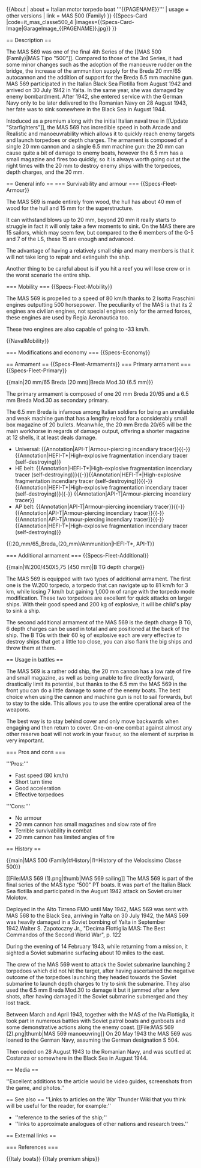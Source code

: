 {{About
| about = Italian motor torpedo boat '''{{PAGENAME}}'''
| usage = other versions
| link = MAS 500 (Family)
}}
{{Specs-Card
|code=it_mas_classe500_4
|images={{Specs-Card-Image|GarageImage_{{PAGENAME}}.jpg}}
}}

== Description ==
<!-- ''In the first part of the description, cover the history of the ship's creation and military application. In the second part, tell the reader about using this ship in the game. Add a screenshot: if a beginner player has a hard time remembering vehicles by name, a picture will help them identify the ship in question.'' -->
The MAS 569 was one of the final 4th Series of the [[MAS 500 (Family)|MAS Tipo "500"]]. Compared to those of the 3rd Series, it had some minor changes such as the adoption of the manoeuvre rudder on the bridge, the increase of the ammunition supply for the Breda 20 mm/65 autocannon and the addition of support for the Breda 6.5 mm machine gun. MAS 569 participated in the Italian Black Sea Flotilla from August 1942 and arrived on 30 July 1942 in Yalta. In the same year, she was damaged by enemy bombardment. After 1942, she entered service with the German Navy only to be later delivered to the Romanian Navy on 28 August 1943, her fate was to sink somewhere in the Black Sea in August 1944.

Intoduced as a premium along with the initial Italian naval tree in [[Update "Starfighters"]], the MAS 569 has incredible speed in both Arcade and Realistic and manoeuvrability which allows it to quickly reach enemy targets and launch torpedoes or depth charges. The armament is composed of a single 20 mm cannon and a single 6.5 mm machine gun: the 20 mm can cause quite a bit of damage to enemy boats, however the 6.5 mm has a small magazine and fires too quickly, so it is always worth going out at the right times with the 20 mm to destroy enemy ships with the torpedoes, depth charges, and the 20 mm.

== General info ==
=== Survivability and armour ===
{{Specs-Fleet-Armour}}
<!-- ''Talk about the vehicle's armour. Note the most well-defended and most vulnerable zones, e.g. the ammo magazine. Evaluate the composition of components and assemblies responsible for movement and manoeuvrability. Evaluate the survivability of the primary and secondary armaments separately. Don't forget to mention the size of the crew, which plays an important role in fleet mechanics. Save tips on preserving survivability for the "Usage in battles" section. If necessary, use a graphical template to show the most well-protected or most vulnerable points in the armour.'' -->
The MAS 569 is made entirely from wood, the hull has about 40 mm of wood for the hull and 15 mm for the superstructure.

It can withstand blows up to 20 mm, beyond 20 mm it really starts to struggle in fact it will only take a few moments to sink. On the MAS there are 15 sailors, which may seem few, but compared to the 6 members of the G-5 and 7 of the LS, these 15 are enough and advanced.

The advantage of having a relatively small ship and many members is that it will not take long to repair and extinguish the ship.

Another thing to be careful about is if you hit a reef you will lose crew or in the worst scenario the entire ship.

=== Mobility ===
{{Specs-Fleet-Mobility}}
<!-- ''Write about the ship's mobility. Evaluate its power and manoeuvrability, rudder rerouting speed, stopping speed at full tilt, with its maximum forward and reverse speed.'' -->
The MAS 569 is propelled to a speed of 80 km/h thanks to 2 Isotta Fraschini engines outputting 500 horsepower. The peculiarity of the MAS is that its 2 engines are civilian engines, not special engines only for the armed forces, these engines are used by Regia Aeronautica too.

These two engines are also capable of going to -33 km/h.

{{NavalMobility}}

=== Modifications and economy ===
{{Specs-Economy}}

== Armament ==
{{Specs-Fleet-Armaments}}
=== Primary armament ===
{{Specs-Fleet-Primary}}
<!-- ''Provide information about the characteristics of the primary armament. Evaluate their efficacy in battle based on their reload speed, ballistics and the capacity of their shells. Add a link to the main article about the weapon: <code><nowiki>{{main|Weapon name (calibre)}}</nowiki></code>. Broadly describe the ammunition available for the primary armament, and provide recommendations on how to use it and which ammunition to choose.'' -->
{{main|20 mm/65 Breda (20 mm)|Breda Mod.30 (6.5 mm)}}

The primary armament is composed of one 20 mm Breda 20/65 and a 6.5 mm Breda Mod.30 as secondary primary.

The 6.5 mm Breda is infamous among Italian soldiers for being an unreliable and weak machine gun that has a lengthy reload for a considerably small box magazine of 20 bullets. Meanwhile, the 20 mm Breda 20/65 will be the main workhorse in regards of damage output, offering a shorter magazine at 12 shells, it at least deals damage.

* Universal: {{Annotation|API-T|Armour-piercing incendiary tracer}}{{-}}{{Annotation|HEFI-T*|High-explosive fragmentation incendiary tracer (self-destroying)}}
* HE belt: {{Annotation|HEFI-T*|High-explosive fragmentation incendiary tracer (self-destroying)}}{{-}}{{Annotation|HEFI-T*|High-explosive fragmentation incendiary tracer (self-destroying)}}{{-}}{{Annotation|HEFI-T*|High-explosive fragmentation incendiary tracer (self-destroying)}}{{-}}  {{Annotation|API-T|Armour-piercing incendiary tracer}}
* AP belt: {{Annotation|API-T|Armour-piercing incendiary tracer}}{{-}}{{Annotation|API-T|Armour-piercing incendiary tracer}}{{-}}{{Annotation|API-T|Armour-piercing incendiary tracer}}{{-}}{{Annotation|HEFI-T*|High-explosive fragmentation incendiary tracer (self-destroying)}}

{{:20_mm/65_Breda_(20_mm)/Ammunition|HEFI-T*, API-T}}

=== Additional armament ===
{{Specs-Fleet-Additional}}
<!-- ''Describe the available additional armaments of the ship: depth charges, mines, torpedoes. Talk about their positions, available ammunition and launch features such as dead zones of torpedoes. If there is no additional armament, remove this section.'' -->
{{main|W.200/450X5,75 (450 mm)|B TG depth charge}}

The MAS 569 is equipped with two types of additional armament. The first one is the W.200 torpedo, a torpedo that can navigate up to 81 km/h for 3 km, while losing 7 km/h but gaining 1,000 m of range with the torpedo mode modification. These two torpedoes are excellent for quick attacks on larger ships. With their good speed and 200 kg of explosive, it will be child's play to sink a ship.

The second additional armament of the MAS 569 is the depth charge B TG, 6 depth charges can be used in total and are positioned at the back of the ship. The B TGs with their 60 kg of explosive each are very effective to destroy ships that get a little too close, you can also flank the big ships and throw them at them.

== Usage in battles ==
<!-- ''Describe the technique of using this ship, the characteristics of her use in a team and tips on strategy. Abstain from writing an entire guide – don't try to provide a single point of view, but give the reader food for thought. Talk about the most dangerous opponents for this vehicle and provide recommendations on fighting them. If necessary, note the specifics of playing with this vehicle in various modes (AB, RB, SB).'' -->
The MAS 569 is a rather odd ship, the 20 mm cannon has a low rate of fire and small magazine, as well as being unable to fire directly forward, drastically limit its potential, but thanks to the 6.5 mm the MAS 569 in the front you can do a little damage to some of the enemy boats. The best choice when using the cannon and machine gun is not to sail forwards, but to stay to the side. This allows you to use the entire operational area of the weapons.

The best way is to stay behind cover and only move backwards when engaging and then return to cover. One-on-one combat against almost any other reserve boat will not work in your favour, so the element of surprise is very important.

=== Pros and cons ===
<!-- ''Summarise and briefly evaluate the vehicle in terms of its characteristics and combat effectiveness. Mark its pros and cons in the bulleted list. Try not to use more than 6 points for each of the characteristics. Avoid using categorical definitions such as "bad", "good" and the like - use substitutions with softer forms such as "inadequate" and "effective".'' -->

'''Pros:'''

* Fast speed (80 km/h)
* Short turn time
* Good acceleration
* Effective torpedoes

'''Cons:'''

* No armour
* 20 mm cannon has small magazines and slow rate of fire
* Terrible survivability in combat
* 20 mm cannon has limited angles of fire

== History ==
<!-- ''Describe the history of the creation and combat usage of the ship in more detail than in the introduction. If the historical reference turns out to be too long, take it to a separate article, taking a link to the article about the ship and adding a block "/History" (example: <nowiki>https://wiki.warthunder.com/(Ship-name)/History</nowiki>) and add a link to it here using the <code>main</code> template. Be sure to reference text and sources by using <code><nowiki><ref></ref></nowiki></code>, as well as adding them at the end of the article with <code><nowiki><references /></nowiki></code>. This section may also include the ship's dev blog entry (if applicable) and the in-game encyclopedia description (under <code><nowiki>=== In-game description ===</nowiki></code>, also if applicable).'' -->
{{main|MAS 500 (Family)#History|l1=History of the Velocissimo Classe 500}}

[[File:MAS 569 (1).png|thumb|MAS 569 sailing]]
The MAS 569 is part of the final series of the MAS type "500" PT boats. It was part of the Italian Black Sea flotilla and participated in the August 1942 attack on Soviet cruiser Molotov.

Deployed in the Alto Tirreno FMO until May 1942, MAS 569 was sent with MAS 568 to the Black Sea, arriving in Yalta on 30 July 1942, the MAS 569 was heavily damaged in a Soviet bombing of Yalta in September 1942.<ref>Walter S. Zapotoczny Jr., "Decima Flottiglia MAS: The Best Commandos of the Second World War", p. 122</ref>

During the evening of 14 February 1943, while returning from a mission, it sighted a Soviet submarine surfacing about 10 miles to the east.

The crew of the MAS 569 went to attack the Soviet submarine launching 2 torpedoes which did not hit the target, after having ascertained the negative outcome of the torpedoes launching they headed towards the Soviet submarine to launch depth charges to try to sink the submarine. They also used the 6.5 mm Breda Mod.30 to damage it but it jammed after a few shots, after having damaged it the Soviet submarine submerged and they lost track.

Between March and April 1943, together with the MAS of the IVa Flottiglia, it took part in numerous battles with Soviet patrol boats and gunboats and some demonstrative actions along the enemy coast.
[[File:MAS 569 (2).png|thumb|MAS 569 manoeuvring]]
On 20 May 1943 the MAS 569 was loaned to the German Navy, assuming the German designation S 504.

Then ceded on 28 August 1943 to the Romanian Navy, and was scuttled at Costanza or somewhere in the Black Sea in August 1944.

== Media ==
<!-- ''Excellent additions to the article would be video guides, screenshots from the game, and photos.'' -->
''Excellent additions to the article would be video guides, screenshots from the game, and photos.''

== See also ==
''Links to articles on the War Thunder Wiki that you think will be useful for the reader, for example:''

* ''reference to the series of the ship;''
* ''links to approximate analogues of other nations and research trees.''

== External links ==
<!-- ''Paste links to sources and external resources, such as:''
* ''topic on the official game forum;''
* ''other literature.'' -->

=== References ===
<references />

{{Italy boats}}
{{Italy premium ships}}